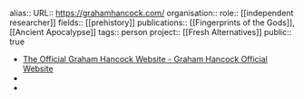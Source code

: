 alias::
URL:: https://grahamhancock.com/
organisation::
role:: [[independent researcher]] 
fields:: [[prehistory]] 
publications:: [[Fingerprints of the Gods]], [[Ancient Apocalypse]] 
tags:: person
project:: [[Fresh Alternatives]] 
public:: true

- [The Official Graham Hancock Website - Graham Hancock Official Website](https://grahamhancock.com/)
-
-